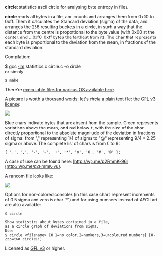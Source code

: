 **circle**: statistics ascii circle for analysing byte entropy in files.   

**circle** reads all bytes in a file, and counts and arranges them from 0x00 to 0xff. Them it calculates the Standard deviation (sigma) of the data, and arranges the 256 resulting buckets in a circle, in such a way that the distance from the centre is proportional to the byte value (with 0x00 at the center, and ...0xf0-0xff bytes the farthest from it). The char that represents each byte is proportional to the deviation from the mean, in fractions of the standard deviation.   
   
Compilation:

$ gcc [-lm](http://stackoverflow.com/questions/5005363/undefined-reference-to-sin) statistics.c circle.c -o circle   
or simply   

    $ make   

There're [executable files for various OS available here](https://drive.google.com/folderview?id=0B1L_hFrWJfRhODE3RE5fNGNaWWM).

A picture is worth a thousand words: let's *circle* a plain text file: the [GPL v3 license](https://github.com/circulosmeos/circle/blob/master/gplv3.txt):   
   
![](https://circulosmeos.files.wordpress.com/2015/10/circle-gplv3-plaintext.png)
    
Blue chars indicate bytes that are absent from the sample. Green represents variations above the mean, and red below it, with the size of the char directly proportional to the absolute magnitude of the deviation in fractions of sigma: from "," representing 1/4 of sigma to "@" representing 9/4 = 2.25 sigma or above. The complete list of chars is from 0 to 9:   
   
    { '.', ',', '-', '~', '+', '*', 'o', 'O', '#', '@' };   
   
A case of use can be found here: [http://wp.me/p2FmmK-96](http://wp.me/p2FmmK-96).   
   
A random file looks like:
   
![](https://circulosmeos.files.wordpress.com/2015/10/circle-urandom.png)
    
Options for non-colored consoles (in this case chars represent increments of 0.5 sigma and zero is char '*') and for using numbers instead of ASCII art are also available:   
   
    $ circle   
   
    Show statistics about bytes contained in a file,   
    as a circle graph of deviations from sigma.   
    Use:   
    $ circle <filename> [0|1=no color,2=numbers,3=uncoloured numbers] [0-255=two circles!]   
   

Licensed as [GPL v3](http://www.gnu.org/licenses/gpl-3.0.en.html) or higher.   
